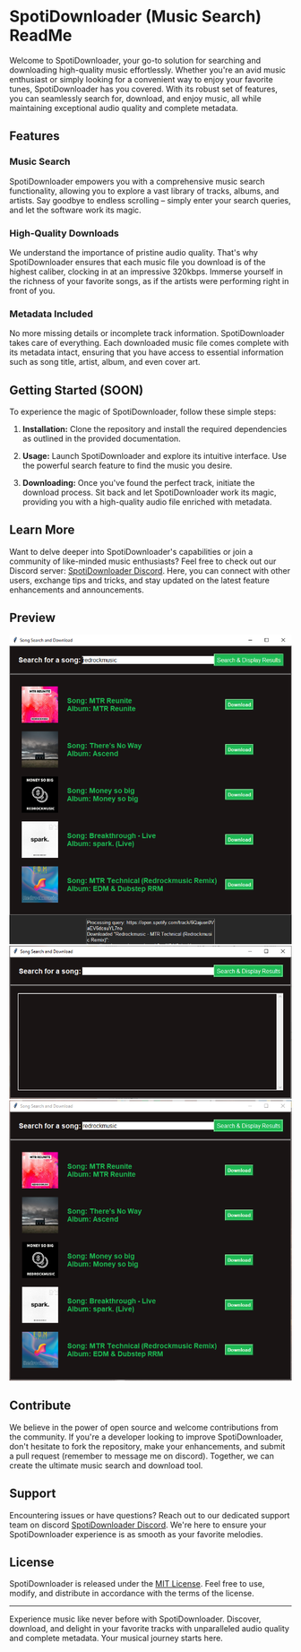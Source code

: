 # SpotiDownloader (Music Search) ReadMe

Welcome to SpotiDownloader, your go-to solution for searching and downloading high-quality music effortlessly. Whether you're an avid music enthusiast or simply looking for a convenient way to enjoy your favorite tunes, SpotiDownloader has you covered. With its robust set of features, you can seamlessly search for, download, and enjoy music, all while maintaining exceptional audio quality and complete metadata.

## Features

### Music Search
SpotiDownloader empowers you with a comprehensive music search functionality, allowing you to explore a vast library of tracks, albums, and artists. Say goodbye to endless scrolling – simply enter your search queries, and let the software work its magic.

### High-Quality Downloads
We understand the importance of pristine audio quality. That's why SpotiDownloader ensures that each music file you download is of the highest caliber, clocking in at an impressive 320kbps. Immerse yourself in the richness of your favorite songs, as if the artists were performing right in front of you.

### Metadata Included
No more missing details or incomplete track information. SpotiDownloader takes care of everything. Each downloaded music file comes complete with its metadata intact, ensuring that you have access to essential information such as song title, artist, album, and even cover art.

## Getting Started (SOON)

To experience the magic of SpotiDownloader, follow these simple steps:

1. **Installation:** Clone the repository and install the required dependencies as outlined in the provided documentation.

2. **Usage:** Launch SpotiDownloader and explore its intuitive interface. Use the powerful search feature to find the music you desire.

3. **Downloading:** Once you've found the perfect track, initiate the download process. Sit back and let SpotiDownloader work its magic, providing you with a high-quality audio file enriched with metadata.

## Learn More

Want to delve deeper into SpotiDownloader's capabilities or join a community of like-minded music enthusiasts? Feel free to check out our Discord server: [SpotiDownloader Discord](https://discord.gg/B7apjZHRAd). Here, you can connect with other users, exchange tips and tricks, and stay updated on the latest feature enhancements and announcements.

## Preview

![Screenshot 1](python3.10_TBHQGWpk7B.png)
![Screenshot 2](python3.10_pWBbgQUM1I.png)
![Screenshot 3](python3.10_5x1zDciGly.png)


## Contribute

We believe in the power of open source and welcome contributions from the community. If you're a developer looking to improve SpotiDownloader, don't hesitate to fork the repository, make your enhancements, and submit a pull request (remember to message me on discord). Together, we can create the ultimate music search and download tool.

## Support

Encountering issues or have questions? Reach out to our dedicated support team on discord [SpotiDownloader Discord](https://discord.gg/B7apjZHRAd). We're here to ensure your SpotiDownloader experience is as smooth as your favorite melodies.

## License

SpotiDownloader is released under the [MIT License](https://opensource.org/licenses/MIT). Feel free to use, modify, and distribute in accordance with the terms of the license.

---

Experience music like never before with SpotiDownloader. Discover, download, and delight in your favorite tracks with unparalleled audio quality and complete metadata. Your musical journey starts here.
